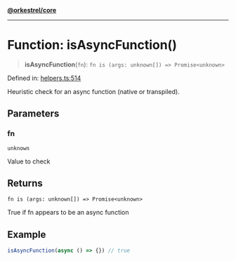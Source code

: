 [**@orkestrel/core**](../index.md)

***

# Function: isAsyncFunction()

> **isAsyncFunction**(`fn`): `fn is (args: unknown[]) => Promise<unknown>`

Defined in: [helpers.ts:514](https://github.com/orkestrel/core/blob/4aab0d299da5f30a0c75f3eda95d1b02f821688d/src/helpers.ts#L514)

Heuristic check for an async function (native or transpiled).

## Parameters

### fn

`unknown`

Value to check

## Returns

`fn is (args: unknown[]) => Promise<unknown>`

True if fn appears to be an async function

## Example

```ts
isAsyncFunction(async () => {}) // true
```
